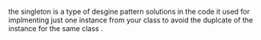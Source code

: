 

the singleton is a type of desgine pattern solutions 
in the code it used for implmenting just one instance from your class 
to avoid the duplcate of the instance for the same class .
